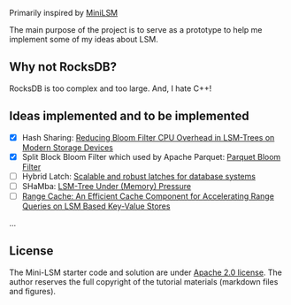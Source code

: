 Primarily inspired by [MiniLSM](https://skyzh.github.io/mini-lsm)

The main purpose of the project is to serve as a prototype to help me implement some of my ideas about LSM.

## Why not RocksDB?
RocksDB is too complex and too large. And, I hate C++!

## Ideas implemented and to be implemented
- [x] Hash Sharing: [Reducing Bloom Filter CPU Overhead in LSM-Trees on Modern Storage Devices](https://dl.acm.org/doi/10.1145/3465998.3466002)
- [x] Split Block Bloom Filter which used by Apache Parquet: [Parquet Bloom Filter](https://parquet.apache.org/docs/file-format/bloomfilter/)
- [ ] Hybrid Latch: [Scalable and robust latches for database systems](https://dl.acm.org/doi/10.1145/3399666.3399908)
- [ ] SHaMba: [LSM-Tree Under (Memory) Pressure](https://cs-people.bu.edu/mathan/publications/adms22-mun.pdf)
- [ ] [Range Cache: An Efficient Cache Component for Accelerating Range Queries on LSM Based Key-Value Stores](https://www.computer.org/csdl/proceedings-article/icde/2024/171500a488/1YOtAxDn2IU)

...

## License

The Mini-LSM starter code and solution are under [Apache 2.0 license](LICENSE). The author reserves the full copyright of the tutorial materials (markdown files and figures).
